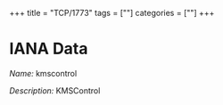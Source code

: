 +++
title = "TCP/1773"
tags = [""]
categories = [""]
+++

# IANA Data

_Name:_ kmscontrol

_Description:_ KMSControl

